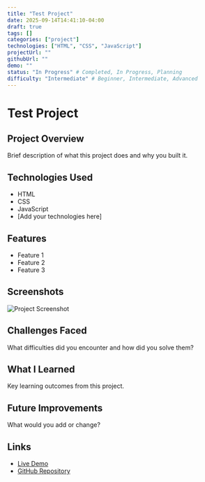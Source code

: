 ```yaml
---
title: "Test Project"
date: 2025-09-14T14:41:10-04:00
draft: true
tags: []
categories: ["project"]
technologies: ["HTML", "CSS", "JavaScript"]
projectUrl: ""
githubUrl: ""
demo: ""
status: "In Progress" # Completed, In Progress, Planning
difficulty: "Intermediate" # Beginner, Intermediate, Advanced
---
```


# Test Project

## Project Overview

Brief description of what this project does and why you built it.

## Technologies Used

- HTML
- CSS
- JavaScript
- [Add your technologies here]

## Features

- Feature 1
- Feature 2
- Feature 3

## Screenshots

![Project Screenshot](/images/projects/test-project-screenshot.png)

## Challenges Faced

What difficulties did you encounter and how did you solve them?

## What I Learned

Key learning outcomes from this project.

## Future Improvements

What would you add or change?

## Links

- [Live Demo](your-demo-url-here)
- [GitHub Repository](your-github-url-here)
